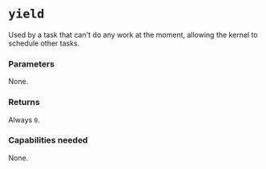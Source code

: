 # `yield`
Used by a task that can't do any work at the moment, allowing the kernel to schedule other tasks.

### Parameters
None.

### Returns
Always `0`.

### Capabilities needed
None.
